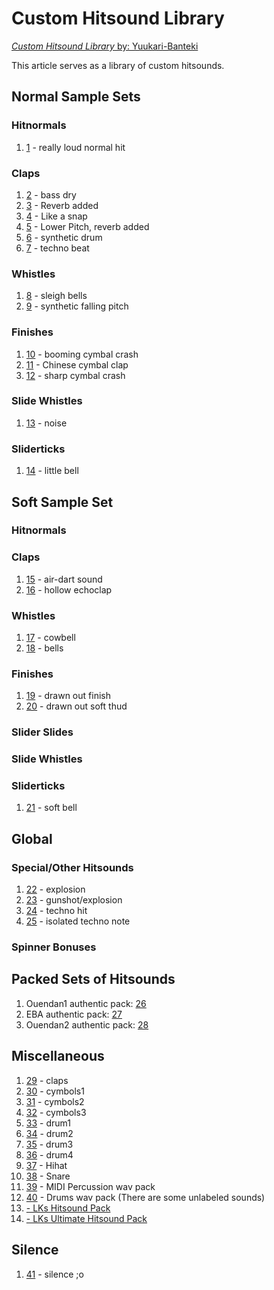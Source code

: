 # Custom Hitsound Library

[*Custom Hitsound Library* by: Yuukari-Banteki](https://osu.ppy.sh/forum/t/15407)

This article serves as a library of custom hitsounds.

## Normal Sample Sets

### Hitnormals

1. [1](http://up.ppy.sh/files/soft-hitclap.wav) - really loud normal hit

### Claps

1. [2](http://up.ppy.sh/files/bass-dry.wav) - bass dry
2. [3](http://up.ppy.sh/files/clap1.wav) - Reverb added
3. [4](http://up.ppy.sh/files/clap2.wav) - Like a snap
4. [5](http://up.ppy.sh/files/clap3.wav) - Lower Pitch, reverb added
5. [6](http://up.ppy.sh/files/short.wav) - synthetic drum
6. [7](http://up.ppy.sh/files/hitsound2.wav) - techno beat

### Whistles

1. [8](http://up.ppy.sh/files/soft-hitfinish2.wav) - sleigh bells
2. [9](http://up.ppy.sh/files/hitsound1.wav) - synthetic falling pitch

### Finishes

1. [10](http://luigihann.googlepages.com/normal-hitfinish.wav) - booming cymbal crash
2. [11](http://up.ppy.sh/files/china-cym-mid.wav) - Chinese cymbal clap
3. [12](http://up.ppy.sh/files/normal-hitfinish.wav) - sharp cymbal crash

### Slide Whistles

1. [13](http://up.ppy.sh/files/normal-sliderwhistle.wav) - noise

### Sliderticks

1. [14](http://up.ppy.sh/files/normal-slidertick.wav) - little bell

## Soft Sample Set

### Hitnormals

### Claps

1. [15](http://up.ppy.sh/files/normal-hitclap.wav) - air-dart sound
2. [16](http://up.ppy.sh/files/soft-hitclap2.wav) - hollow echoclap

### Whistles

1. [17](http://luigihann.googlepages.com/cowbell.wav) - cowbell
2. [18](http://up.ppy.sh/files/normal-hitwhistle.wav) - bells

### Finishes

1. [19](http://up.ppy.sh/files/normal-hitfinish.wav) - drawn out finish
2. [20](http://up.ppy.sh/files/soft-hitfinish.wav) - drawn out soft thud

### Slider Slides

### Slide Whistles

### Sliderticks

1. [21](http://up.ppy.sh/files/normal-slidertick.wav) - soft bell

## Global

### Special/Other Hitsounds

1. [22](http://up.ppy.sh/files/normal-hitwhistle.mp3) - explosion
2. [23](http://up.ppy.sh/files/normal-hitclap.mp3) - gunshot/explosion
3. [24](http://up.ppy.sh/files/hitsound4.wav) - techno hit
4. [25](http://up.ppy.sh/files/hitsound3.wav) - isolated techno note

### Spinner Bonuses

## Packed Sets of Hitsounds

1. Ouendan1 authentic pack: [26](http://up.ppy.sh/files/hitsounds_oto1.rar)
2. EBA authentic pack: [27](http://up.ppy.sh/files/hitsounds_eba.rar)
3. Ouendan2 authentic pack: [28](http://up.ppy.sh/files/hitsounds_oto2.rar)

## Miscellaneous

1. [29](http://www.mediafire.com/?2oyjtzimita) - claps
2. [30](http://www.mediafire.com/?tzemmzgym2j) - cymbols1
3. [31](http://www.mediafire.com/?unkn4yoyjog) - cymbols2
4. [32](http://www.mediafire.com/?mxizztdnffw) - cymbols3
5. [33](http://www.mediafire.com/?meyjwttenrn) - drum1
6. [34](http://www.mediafire.com/?qy4myjgljqm) - drum2
7. [35](http://www.mediafire.com/?wxzozg2zyoj) - drum3
8. [36](http://www.mediafire.com/?ymzqh0hez3g) - drum4
9. [37](http://www.mediafire.com/?yjdkm5ij1tm) - Hihat
10. [38](http://www.mediafire.com/?imfezmnztzx) - Snare
11. [39](http://up.ppy.sh/files/mididrumswavpack.rar) - MIDI Percussion wav pack
12. [40](http://www.mediafire.com/download.php?jjnwmyy0mmf) - Drums wav pack (There are some unlabeled sounds)
13. [- LKs Hitsound Pack](http://puu.sh/uEpY)
14. [- LKs Ultimate Hitsound Pack](http://puu.sh/1Ojer)

## Silence

1. [41](http://up.ppy.sh/files/blank.wav) - silence ;o